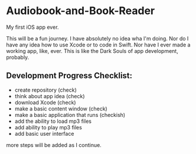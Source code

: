 # Audiobook-and-Book-Reader
My first iOS app ever. 

This will be a fun journey. I have absolutely no idea wha I'm doing. Nor do I have any idea how to use Xcode or to code in Swift. Nor have I ever made a working app, like, ever. 
This is like the Dark Souls of app development, probably. 



## Development Progress Checklist:
- create repository (check)
- think about app idea (check)
- download Xcode (check)
- make a basic content window (check)
- make a basic application that runs (checkish)
- add the ability to load mp3 files
- add ability to play mp3 files
- add basic user interface

more steps will be added as I continue.

